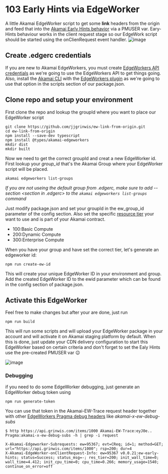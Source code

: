 # 103 Early Hints via EdgeWorker

A little Akamai EdgeWorker script to get some **link** headers from the origin and feed that into the [Akamai Early Hints behavior](https://techdocs.akamai.com/property-mgr/docs/early-hints) via a PMUSER var.
Eary-Hints behaviour works in the client request stage so our EdgeWork script should be started using the onClienRequest event handler.
![image](https://github.com/user-attachments/assets/9f50d754-1b6c-4bb3-8bd7-12f12fb5e030)


## Create .edgerc credentials
If you are new to Akamai EdgeWorkers, you must create [EdgeWorkers API credentials](https://techdocs.akamai.com/edgeworkers/reference/api-get-started) as we're going to use the EdgeWorkers API to get things going.
Also, install the [Akamai CLI](https://techdocs.akamai.com/developer/docs/about-clis) with the [EdgeWorkers plugin](https://techdocs.akamai.com/edgeworkers/docs/akamai-cli) as we're going to use that option in the scripts section of our package.json.

## Clone repo and setup your environment
First clone the repo and lookup the groupId where you want to place our EdgeWorker script
```
git clone https://github.com/jjgrinwis/ew-link-from-origin.git
cd ew-link-from-origin
npm install --save-dev typescript
npm install @types/akamai-edgeworkers
mkdir dist
mkdir built
```
Now we need to get the correct groupId and creat a new EdgeWorker id. <br>
First lookup your *group_id* that's the Akamai Group where your EdgeWorker script will be placed.<br> 

```
akamai edgeworkers list-groups
```
*If you are not useing the default group from .edgerc, make sure to add --section <section in .edgerc> to the ```akamai edgeworkers list-groups``` command*

Just modify package.json and set your groupId in the ew_group_id parameter of the config section. Also set the specific [resource tier](https://techdocs.akamai.com/edgeworkers/docs/resource-tier-limitations) your want to use and is part of your Akamai contract.
- 100:Basic Compute
- 200:Dynamic Compute
- 300:Enterprise Compute

When you have your group and have set the correct tier, let's generate an edgeworker id:
```
npm run create-ew-id
```
This will create your unique EdgeWorker ID in your environment and group. Add the created EdgeWorker ID to the ewid parameter which can be found in the config section of package.json.

## Activate this EdgeWorker
Feel free to make changes but after your are done, just run 
```
npm run build
```
This will run some scripts and will upload your EdgeWorker package in your account and will activate it on Akamai staging platform by default.
When this is done, just update your CDN delivery configuration to start this EdgeWorker based on certain criteria and don't forget to set the Ealy Hints use the pre-created PMUSER var :wink:

![image](https://github.com/user-attachments/assets/58466b1b-9eaa-4548-8726-4a550b503de2)


### Debugging
if you need to do some EdgeWorker debugging, just generate an EdgeWorker debug token using
```
npm run generate-token
```
You can use that token in the Akamai-EW-Trace request header together with other [EdgeWorkers Pragma debug headers](https://techdocs.akamai.com/edgeworkers/docs/enable-enhanced-debug-headers) like *akamai-x-ew-debug-subs* 
```
$ http https://api.grinwis.com/items/1000 Akamai-EW-Trace:eyJ0e.. Pragma:akamai-x-ew-debug-subs -h | grep -i request

X-Akamai-Edgeworker-Subrequests: ew=95367; evt=CReq; id=1; method=GET; url="https://api.grinwis.com/items/1000"; rsp=200; dur=4
X-Akamai-EdgeWorker-onClientRequest-Info: ew=95367 v0.0.21:ew-early-hints; status=Success; status_msg=-; res_tier=200; init_wall_time=0; wall_time=4.412; init_cpu_time=0; cpu_time=0.266; memory_usage=1540; continue_on_error=off
```
